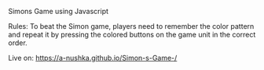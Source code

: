 Simons Game using Javascript

Rules:
To beat the Simon game, players need to remember the color pattern and repeat it by pressing the colored buttons on the game unit in the correct order.

Live on:
https://a-nushka.github.io/Simon-s-Game-/

